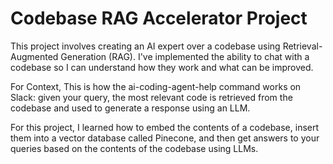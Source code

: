 # Codebase RAG Accelerator Project

This project involves creating an AI expert over a codebase using Retrieval-Augmented Generation (RAG). I've implemented the ability to chat with a codebase so I can understand how they work and what can be improved.

For Context, This is how the ai-coding-agent-help command works on Slack: given your query, the most relevant code is retrieved from the codebase and used to generate a response using an LLM.

For this project, I learned how to embed the contents of a codebase, insert them into a vector database called Pinecone, and then get answers to your queries based on the contents of the codebase using LLMs.

